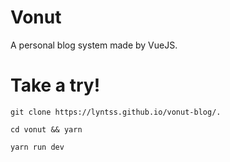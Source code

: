 # Vonut
A personal blog system made by VueJS.

# Take a try!
```
git clone https://lyntss.github.io/vonut-blog/.

cd vonut && yarn

yarn run dev
```
